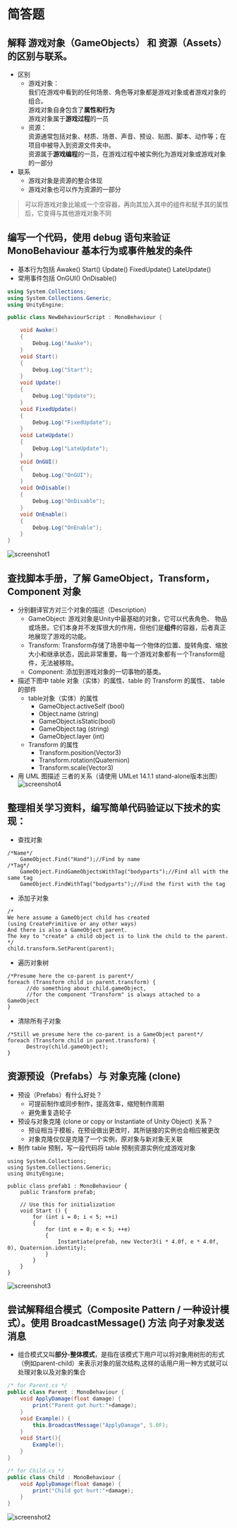 # 简答题

## 解释 游戏对象（GameObjects） 和 资源（Assets）的区别与联系。

- 区别
	- 游戏对象：<br />我们在游戏中看到的任何场景、角色等对象都是游戏对象或者游戏对象的组合。<br/>游戏对象自身包含了**属性和行为**<br />游戏对象属于**游戏过程**的一员
	- 资源：<br />资源通常包括对象、材质、场景、声音、预设、贴图、脚本、动作等；在项目中被导入到资源文件夹中。<br />资源属于**游戏编程**的一员，在游戏过程中被实例化为游戏对象或游戏对象的一部分
- 联系
	- 游戏对象是资源的整合体现
	- 游戏对象也可以作为资源的一部分

> 可以将游戏对象比喻成一个空容器，再向其加入其中的组件和赋予其的属性后，它变得与其他游戏对象不同

## 编写一个代码，使用 debug 语句来验证 MonoBehaviour 基本行为或事件触发的条件
- 基本行为包括 Awake() Start() Update() FixedUpdate() LateUpdate()
- 常用事件包括 OnGUI() OnDisable() 

```c#
using System.Collections;
using System.Collections.Generic;
using UnityEngine;

public class NewBehaviourScript : MonoBehaviour {

    void Awake()
    {
        Debug.Log("Awake");
    }
    void Start()
    {
        Debug.Log("Start");
    }
    void Update()
    {
        Debug.Log("Update");
    }
    void FixedUpdate()
    {
        Debug.Log("FixedUpdate");
    }
    void LateUpdate()
    {
        Debug.Log("LateUpdate");
    }
    void OnGUI()
    {
        Debug.Log("OnGUI");
    }
    void OnDisable()
    {
        Debug.Log("OnDisable");
    }
    void OnEnable()
    {
        Debug.Log("OnEnable");
    }
}
```
![screenshot1](https://github.com/zys980808/Unity3D/blob/master/Homework/Homework1/basic_concepts/screenshot1.jpg)


## 查找脚本手册，了解 GameObject，Transform，Component 对象	
- 分别翻译官方对三个对象的描述（Description）
	- GameObject: 游戏对象是Unity中最基础的对象，它可以代表角色、 物品或场景。它们本身并不发挥很大的作用，但他们是**组件**的容器，后者真正地展现了游戏的功能。
	- Transform: Transform存储了场景中每一个物体的位置、旋转角度、缩放大小和继承状态，因此非常重要。每一个游戏对象都有一个Transform组件，无法被移除。
	- Component: 添加到游戏对象的一切事物的基类。
- 描述下图中 table 对象（实体）的属性、table 的 Transform 的属性、 table 的部件 
	- table对象（实体）的属性
		- GameObject.activeSelf (bool)
		- Object.name (string)
		- GameObject.isStatic(bool)
		- GameObject.tag (string)
		- GameObject.layer (int)
	- Transform 的属性
		- Transform.position(Vector3)
		- Transform.rotation(Quaternion)
		- Transform.scale(Vector3)
- 用 UML 图描述 三者的关系（请使用 UMLet 14.1.1 stand-alone版本出图）
![screenshot4](https://github.com/zys980808/Unity3D/blob/master/Homework/Homework1/basic_concepts/screenshot4.jpg)
## 整理相关学习资料，编写简单代码验证以下技术的实现： 
- 查找对象
	

```
/*Name*/
	GameObject.Find("Hand");//Find by name
/*Tag*/
	GameObject.FindGameObjectsWithTag("bodyparts");//Find all with the same tag
	GameObject.FindWithTag("bodyparts");//Find the first with the tag

```

- 添加子对象
```
/*
We here assume a GameObject child has created 
(using CreatePrimitive or any other ways)
And there is also a GameObject parent.
The key to "create" a child object is to link the child to the parent.
*/	
child.transform.SetParent(parent);
```
- 遍历对象树
```
/*Presume here the co-parent is parent*/
foreach (Transform child in parent.transform) {
      //do something about child.gameObject, 
      //for the component "Transform" is always attached to a GameObject
}
```
- 清除所有子对象
```
/*Still we presume here the co-parent is a GameObject parent*/
foreach (Transform child in parent.transform) {
      Destroy(child.gameObject);
}
```

## 资源预设（Prefabs）与 对象克隆 (clone) 
- 预设（Prefabs）有什么好处？
	- 可提前制作或同步制作，提高效率，缩短制作周期
	- 避免重复造轮子
- 预设与对象克隆 (clone or copy or Instantiate of Unity Object) 关系？
	- 预设相当于模板，在预设做出更改时，其所链接的实例也会相应被更改
	- 对象克隆仅仅是克隆了一个实例，原对象与新对象无关联
- 制作 table 预制，写一段代码将 table 预制资源实例化成游戏对象
```
using System.Collections;
using System.Collections.Generic;
using UnityEngine;

public class prefab1 : MonoBehaviour {
    public Transform prefab;

    // Use this for initialization
    void Start () {
        for (int i = 0; i < 5; ++i)
        {
            for (int e = 0; e < 5; ++e)
            {
                Instantiate(prefab, new Vector3(i * 4.0f, e * 4.0f, 0), Quaternion.identity);
            }
        }
    }
}

```
![screenshot3](https://github.com/zys980808/Unity3D/blob/master/Homework/Homework1/basic_concepts/screenshot3.jpg)

## 尝试解释组合模式（Composite Pattern / 一种设计模式）。使用 BroadcastMessage() 方法 向子对象发送消息

-	组合模式又叫**部分-整体模式**，是指在该模式下用户可以将对象用树形的形式（例如parent-child）来表示对象的层次结构,这样的话用户用一种方式就可以处理对象以及对象的集合

```c#
/* for Parent.cs */
public class Parent : MonoBehaviour {
    void ApplyDamage(float damage) {
        print("Parent got hurt:"+damage);
    }
    void Example() {
		this.BroadcastMessage("ApplyDamage", 5.0F);
    }
    void Start(){
		Example();
	}
}

/* for Child.cs */
public class Child : MonoBehaviour {
    void ApplyDamage(float damage) {
        print("Child got hurt:"+damage);
    }
}
```
![screenshot2](https://github.com/zys980808/Unity3D/blob/master/Homework/Homework1/basic_concepts/screenshot2.jpg)
